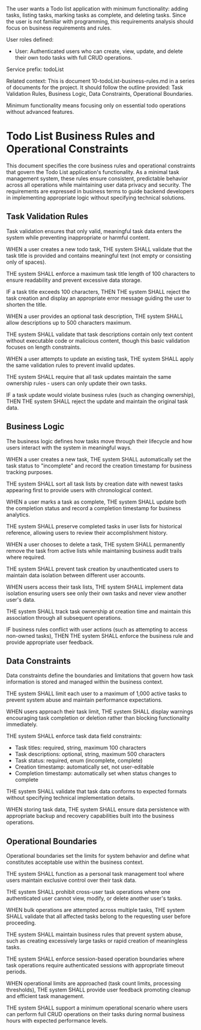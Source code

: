 The user wants a Todo list application with minimum functionality: adding tasks, listing tasks, marking tasks as complete, and deleting tasks. Since the user is not familiar with programming, this requirements analysis should focus on business requirements and rules.

User roles defined: 
- User: Authenticated users who can create, view, update, and delete their own todo tasks with full CRUD operations.

Service prefix: todoList

Related context: This is document 10-todoList-business-rules.md in a series of documents for the project. It should follow the outline provided: Task Validation Rules, Business Logic, Data Constraints, Operational Boundaries.

Minimum functionality means focusing only on essential todo operations without advanced features.

# Todo List Business Rules and Operational Constraints

This document specifies the core business rules and operational constraints that govern the Todo List application's functionality. As a minimal task management system, these rules ensure consistent, predictable behavior across all operations while maintaining user data privacy and security. The requirements are expressed in business terms to guide backend developers in implementing appropriate logic without specifying technical solutions.

## Task Validation Rules

Task validation ensures that only valid, meaningful task data enters the system while preventing inappropriate or harmful content.

WHEN a user creates a new todo task, THE system SHALL validate that the task title is provided and contains meaningful text (not empty or consisting only of spaces).

THE system SHALL enforce a maximum task title length of 100 characters to ensure readability and prevent excessive data storage.

IF a task title exceeds 100 characters, THEN THE system SHALL reject the task creation and display an appropriate error message guiding the user to shorten the title.

WHEN a user provides an optional task description, THE system SHALL allow descriptions up to 500 characters maximum.

THE system SHALL validate that task descriptions contain only text content without executable code or malicious content, though this basic validation focuses on length constraints.

WHEN a user attempts to update an existing task, THE system SHALL apply the same validation rules to prevent invalid updates.

THE system SHALL require that all task updates maintain the same ownership rules - users can only update their own tasks.

IF a task update would violate business rules (such as changing ownership), THEN THE system SHALL reject the update and maintain the original task data.

## Business Logic

The business logic defines how tasks move through their lifecycle and how users interact with the system in meaningful ways.

WHEN a user creates a new task, THE system SHALL automatically set the task status to "incomplete" and record the creation timestamp for business tracking purposes.

THE system SHALL sort all task lists by creation date with newest tasks appearing first to provide users with chronological context.

WHEN a user marks a task as complete, THE system SHALL update both the completion status and record a completion timestamp for business analytics.

THE system SHALL preserve completed tasks in user lists for historical reference, allowing users to review their accomplishment history.

WHEN a user chooses to delete a task, THE system SHALL permanently remove the task from active lists while maintaining business audit trails where required.

THE system SHALL prevent task creation by unauthenticated users to maintain data isolation between different user accounts.

WHEN users access their task lists, THE system SHALL implement data isolation ensuring users see only their own tasks and never view another user's data.

THE system SHALL track task ownership at creation time and maintain this association through all subsequent operations.

IF business rules conflict with user actions (such as attempting to access non-owned tasks), THEN THE system SHALL enforce the business rule and provide appropriate user feedback.

## Data Constraints

Data constraints define the boundaries and limitations that govern how task information is stored and managed within the business context.

THE system SHALL limit each user to a maximum of 1,000 active tasks to prevent system abuse and maintain performance expectations.

WHEN users approach their task limit, THE system SHALL display warnings encouraging task completion or deletion rather than blocking functionality immediately.

THE system SHALL enforce task data field constraints:
- Task titles: required, string, maximum 100 characters
- Task descriptions: optional, string, maximum 500 characters
- Task status: required, enum (incomplete, complete)
- Creation timestamp: automatically set, not user-editable
- Completion timestamp: automatically set when status changes to complete

THE system SHALL validate that task data conforms to expected formats without specifying technical implementation details.

WHEN storing task data, THE system SHALL ensure data persistence with appropriate backup and recovery capabilities built into the business operations.

## Operational Boundaries

Operational boundaries set the limits for system behavior and define what constitutes acceptable use within the business context.

THE system SHALL function as a personal task management tool where users maintain exclusive control over their task data.

THE system SHALL prohibit cross-user task operations where one authenticated user cannot view, modify, or delete another user's tasks.

WHEN bulk operations are attempted across multiple tasks, THE system SHALL validate that all affected tasks belong to the requesting user before proceeding.

THE system SHALL maintain business rules that prevent system abuse, such as creating excessively large tasks or rapid creation of meaningless tasks.

THE system SHALL enforce session-based operation boundaries where task operations require authenticated sessions with appropriate timeout periods.

WHEN operational limits are approached (task count limits, processing thresholds), THE system SHALL provide user feedback promoting cleanup and efficient task management.

THE system SHALL support a minimum operational scenario where users can perform full CRUD operations on their tasks during normal business hours with expected performance levels.

